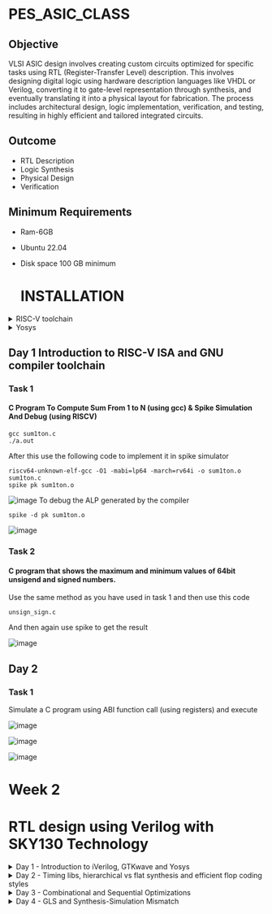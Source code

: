 # PES_ASIC_CLASS
## Objective
VLSI ASIC design involves creating custom circuits optimized for specific tasks using RTL (Register-Transfer Level) description. This involves designing digital logic using hardware description languages like VHDL or Verilog, converting it to gate-level representation through synthesis, and eventually translating it into a physical layout for fabrication. The process includes architectural design, logic implementation, verification, and testing, resulting in highly efficient and tailored integrated circuits.
## Outcome
* RTL Description
* Logic Synthesis
* Physical Design
* Verification
## Minimum Requirements
* Ram-6GB
* Ubuntu 22.04
* Disk space 100 GB minimum

  # INSTALLATION
<details>
<summary> RISC-V toolchain </summary>

 1. Download riscv.sh from the repo
 2. Open terminal and go to the directory where riscv.sh is present
 3. run the commands `chmod +x riscv_toolchain.sh` `./riscv.sh`

This would install riscv toolchain along with iverilog
</details>

<details>
<summary> Yosys </summary>

1. Download yosys.sh from the repo
2. Open terminal and go to the directory where yosys.sh is present
3. run the commands `chmod +x yosys.sh` `./yosys.sh`
</details>


  
## Day 1  Introduction to RISC-V ISA and GNU compiler toolchain
### Task 1
####  C Program To Compute Sum From 1 to N (using gcc) & Spike Simulation And Debug (using RISCV)
```
gcc sum1ton.c
./a.out
```
After this use the following code to implement it in spike simulator
```
riscv64-unknown-elf-gcc -O1 -mabi=lp64 -march=rv64i -o sum1ton.o sum1ton.c
spike pk sum1ton.o
```




![image](https://github.com/dsingla54/pes_asic_class/assets/139515749/b23ea7cd-2b6d-48b4-a899-e51b2143fa21)
To debug the ALP generated by the compiler
```
spike -d pk sum1ton.o
```


![image](https://github.com/dsingla54/pes_asic_class/assets/139515749/0cee1bf5-a8d8-4f9c-a437-8e12b2ce2665)

### Task 2
#### C program that shows the maximum and minimum values of 64bit unsigend and signed numbers.
Use the same method as you have used in task 1
and then use this code
```
unsign_sign.c
```
And then again use spike to get the result


![image](https://github.com/dsingla54/pes_asic_class/assets/139515749/7a2e14ca-dec8-4859-b74c-25981bebc42a)


## Day 2
### Task 1
Simulate a C program using ABI function call (using registers) and execute




![image](https://github.com/dsingla54/pes_asic_class/assets/139515749/b5e38750-acb9-452d-b44c-2c2e7f7bd4d4)


![image](https://github.com/dsingla54/pes_asic_class/assets/139515749/83c4dded-c2d4-47fd-b9b9-95c9db244f19)

![image](https://github.com/dsingla54/pes_asic_class/assets/139515749/57496502-0d24-4740-9fd6-859c523ba548)


# Week 2
#  RTL design using Verilog with SKY130 Technology 

<details>
    <summary> Day 1 - Introduction to iVerilog, GTKwave and Yosys  </summary>
    <br>
      
## Task 1
## Loading a mux and it's testbench into iverilog 
    
+ `cd vsd/sky130RTLDesignAndSynthesisWorkshop/verilog_files`
+ `iverilog good_mux.v tb_good_mux.v`
+ `./a.out`
+ ` gtkwave tb_good_mux.vcd`
![gtkwave](https://github.com/dsingla54/pes_asic_class/assets/139515749/23c5207b-74dd-41b2-bb11-c9cc09bce3bd)

 
    
    To see The Contents of the files:

    `gvim tb_good_mux.v -o good_mux.v`

 ![good1](https://github.com/dsingla54/pes_asic_class/assets/139515749/669df93b-a8f3-4cb7-b14d-00c484920453)


## Task 2
## Labs using Yosys and Sky130 PDKs
     
  +   To invoke **yosys**
  -  `cd`
  -  `cd vsd/sky130RTLDesignAndSynthesisWorkshop/verilog_files`
  -   Type `yosys`
     <br>
     ![image](https://github.com/dsingla54/pes_asic_class/assets/139515749/1feb52bd-436f-477a-af78-b9b180d9fa3e)



  + ` read_liberty -lib ../lib/sky130_fd_sc_hd__tt_025C_1v80.lib`
    ![image](https://github.com/dsingla54/pes_asic_class/assets/139515749/b933c0bb-b74e-4668-8309-51e817c54a16)

  +  `read_verilog good_mux.v`
  +  ` synth -top good_mux`
    ![image](https://github.com/dsingla54/pes_asic_class/assets/139515749/b51f2363-d064-4344-bbfa-34152ce64e2a)

![image](https://github.com/dsingla54/pes_asic_class/assets/139515749/596451bd-2da1-46df-bf28-598f1d8fcd6e)


  + To generate the netlist

  `abc -liberty ../lib/sky130_fd_sc_hd__tt_025C_1v80.lib`
  ![image](https://github.com/dsingla54/pes_asic_class/assets/139515749/51a4c53f-786f-4aa7-be6b-2a7ef81f16d8)



  + To see the logic realised
   `show`

![image](https://github.com/dsingla54/pes_asic_class/assets/139515749/6f533dde-c432-4baa-9615-f523cffb8d66)



  To write the netlist

   - `write_verilog good_mux_netlist.v`
   - `!gvim good_mux_netlist.v`

  - To view a simplified code
     
     ` write_verilog -noattr good_mux_netlist.v`
     
     `!gvim good_mux_netlist.v`
    
![image](https://github.com/dsingla54/pes_asic_class/assets/139515749/c8be3d9b-fb1a-4e04-bc91-99dc36a85a0f)
![image](https://github.com/dsingla54/pes_asic_class/assets/139515749/6c588d4a-72ca-47c0-a130-df3a570e82d7)


</details>  

<details>
  <summary> Day 2 - Timing libs, hierarchical vs flat synthesis and efficient flop coding styles </summary>
  <br>

## Introduction to .lib

## Task 1
### Command to invoke sky130_fd_sc_hd__tt_025C_1v80.lib file 

```
 vim ../lib/sky130_fd_sc_hd__tt_025C_1v80.lib
```
![image](https://github.com/dsingla54/pes_asic_class/assets/139515749/4bcc6850-de7f-4346-9891-fd05db97ae7a)


## Task 2
## Hier synthesis flat synthesis 

```
yosys
read_liberty -lib ../lib//sky130_fd_sc_hd__tt_025C_1v80.lib
read_verilog multiple_modules.v
synth -top multiple_modules
abc -liberty ../lib/sky130_fd_sc_hd__tt_025C_1v80.lib
show multiple_modules
```
![image](https://github.com/dsingla54/pes_asic_class/assets/139515749/b6aef00b-e9b8-4024-a348-1da919bc26a4)

```
write_verilog multiple_modules_hier.v
!vim multiple_modules_hier.v 
```
![image](https://github.com/dsingla54/pes_asic_class/assets/139515749/dee862cb-14e4-44ae-a3b1-f7d3a7f15b49)


## Task 3

## Various Flop Coding Styles and optimization

### For asynchronous reset
```
iverilog dff_asyncres.v tb_dff_asyncres.v
./a.out
gtkwave tb_dff_asyncres.vcd 
```
![image](https://github.com/dsingla54/pes_asic_class/assets/139515749/3b1555c8-e044-443f-89b1-ffaa1bf9b843)
![image](https://github.com/dsingla54/pes_asic_class/assets/139515749/8f4f3ec3-aa90-46ba-ad43-50c9766c22a9)



### For Asynchronous set
```
iverilog dff_async_set.v tb_dff_async_set.v
./a.out
gtkwave tb_dff_async_set.vcd
```
![image](https://github.com/dsingla54/pes_asic_class/assets/139515749/02d0729a-9f5e-42b1-91da-e8536673653e)
![image](https://github.com/dsingla54/pes_asic_class/assets/139515749/7e364742-07bc-4ea2-9214-4cf143e74fa2)

### For Synchronous reset
```
iverilog dff_syncres.v tb_dff_syncres.v
./a.out
gtkwave tb_dff_syncres.vcd 
```
![image](https://github.com/dsingla54/pes_asic_class/assets/139515749/02d0729a-9f5e-42b1-91da-e8536673653e)
![image](https://github.com/dsingla54/pes_asic_class/assets/139515749/cb89a3ae-2eb8-4eaf-b347-5e06bff203ea)


## Task 4
### Synthesizing all 3 codes using yosys

```
yosys
read_liberty -lib ../lib/sky130_fd_sc_hd__tt_025C_1v80.lib
read_verilog dff_asyncres.v
synth -top dff_asyncres
dfflibmap -liberty ../lib/sky130_fd_sc_hd__tt_025C_1v80.lib
abc -liberty ../lib//sky130_fd_sc_hd__tt_025C_1v80.lib
show
```

![image](https://github.com/dsingla54/pes_asic_class/assets/139515749/01a121c9-5e1e-48e7-846d-65f87922b41a)


```
read_verilog dff_async_set.v
synth -top dff_async_set
dfflibmap -liberty ../lib//sky130_fd_sc_hd__tt_025C_1v80.lib
abc -liberty ../lib/sky130_fd_sc_hd__tt_025C_1v80.lib
show
```
![image](https://github.com/dsingla54/pes_asic_class/assets/139515749/595f6899-2e2f-4c8c-ab18-3a524214a217)


```
read_verilog dff_syncres.v
synth -top dff_syncres
dfflibmap -liberty ../lib/sky130_fd_sc_hd__tt_025C_1v80.lib
abc -liberty ../lib/sky130_fd_sc_hd__tt_025C_1v80.lib
show
```
![image](https://github.com/dsingla54/pes_asic_class/assets/139515749/5bf951cf-8433-42eb-b84d-da5661c4e605)


</details>

<details>
  <summary> Day 3 - Combinational and Sequential Optimizations </summary>
  <br>

# Introduction to optimizations
## Combinational logic optimizations
**opt_check1.v**
```
read_liberty -lib ../lib/sky130_fd_sc_hd__tt_025C_1v80.lib  
read_verilog opt_check.v
synth -top opt_check
opt_clean -purge
abc -liberty ../lib/sky130_fd_sc_hd__tt_025C_1v80.lib
show
```
![image](https://github.com/dsingla54/pes_asic_class/assets/139515749/90a9a3ce-21de-4865-a61e-27566caab008)



``` v
module opt_check2 (input a , input b , output y);
	assign y = a?1:b;
endmodule
```
**Synthesis**
```
read_liberty -lib ../lib/sky130_fd_sc_hd__tt_025C_1v80.lib  
read_verilog opt_check2.v
synth -top opt_check2
opt_clean -purge
abc -liberty ../lib/sky130_fd_sc_hd__tt_025C_1v80.lib
show
```

```
![image](https://github.com/dsingla54/pes_asic_class/assets/139515749/99169448-ca3a-4b72-85b1-1acd51c9c150)

**opt_check3.v**

```
read_liberty -lib ../lib/sky130_fd_sc_hd__tt_025C_1v80.lib  
read_verilog opt_check3.v
synth -top opt_check3
opt_clean -purge
abc -liberty ../lib/sky130_fd_sc_hd__tt_025C_1v80.lib
show
```
![image](https://github.com/dsingla54/pes_asic_class/assets/139515749/951e93a6-0320-47ed-91b2-5cea3ce5b041)


**multiple_module_opt.v**
``` v
module sub_module1(input a , input b , output y);
 assign y = a & b;
endmodule


module sub_module2(input a , input b , output y);
 assign y = a^b;
endmodule


module multiple_module_opt(input a , input b , input c , input d , output y);
wire n1,n2,n3;

sub_module1 U1 (.a(a) , .b(1'b1) , .y(n1));
sub_module2 U2 (.a(n1), .b(1'b0) , .y(n2));
sub_module2 U3 (.a(b), .b(d) , .y(n3));

assign y = c | (b & n1); 


endmodule
```
```
read_liberty -lib ../lib/sky130_fd_sc_hd__tt_025C_1v80.lib  
read_verilog multiple_module_opt.v
synth -top multiple_module_opt
flatten
opt_clean -purge
abc -liberty ../lib/sky130_fd_sc_hd__tt_025C_1v80.lib
show
```
![image](https://github.com/dsingla54/pes_asic_class/assets/139515749/f2491c12-485a-4bc8-9d76-bfa46badd8dc)


# Sequential logic optimizations
**dff_const1.v**
``` v
module dff_const1(input clk, input reset, output reg q);
always @(posedge clk, posedge reset)
begin
	if(reset)
		q <= 1'b0;
	else
		q <= 1'b1;
end

endmodule
```

```
iverilog dff_const1.v tb_dff_const1.v
./a.out
gtkwave tb_dff_const1.vcd
```
![image](https://github.com/dsingla54/pes_asic_class/assets/139515749/b4028581-cead-4c1a-ab4a-9a087f9cea1d)


**Synthesis**
```
  read_liberty -lib ../lib/sky130_fd_sc_hd__tt_025C_1v80.lib  
  read_verilog dff_const1.v
  synth -top dff_const1
  dfflibmap -liberty ../lib/sky130_fd_sc_hd__tt_025C_1v80.lib 
  abc -liberty ../lib/sky130_fd_sc_hd__tt_025C_1v80.lib
  show
```
![image](https://github.com/dsingla54/pes_asic_class/assets/139515749/255179a3-db35-4d2d-958f-bf50b5bce75b)

**dff_const2.v**
``` v
module dff_const2(input clk, input reset, output reg q);
always @(posedge clk, posedge reset)
begin
	if(reset)
		q <= 1'b1;
	else
		q <= 1'b1;
end

endmodule
```
```
iverilog dff_const2.v tb_dff_const2.v
./a.out
gtkwave tb_dff_const2.vcd
```
![image](https://github.com/dsingla54/pes_asic_class/assets/139515749/11325d4b-4a53-4625-bb23-7c0f1bf3b32a)



**Synthesis**
```
  read_liberty -lib ../lib/sky130_fd_sc_hd__tt_025C_1v80.lib  
  read_verilog dff_const2.v
  synth -top dff_const2
  dfflibmap -liberty ../lib/sky130_fd_sc_hd__tt_025C_1v80.lib 
  abc -liberty ../lib/sky130_fd_sc_hd__tt_025C_1v80.lib
  show
```
![image](https://github.com/dsingla54/pes_asic_class/assets/139515749/f9382b10-6fd1-49c2-af92-ae32dccac20d)



**dff_const3.v**
``` v
module dff_const3(input clk, input reset, output reg q);
reg q1;

always @(posedge clk, posedge reset)
begin
	if(reset)
	begin
		q <= 1'b1;
		q1 <= 1'b0;
	end
	else
	begin
		q1 <= 1'b1;
		q <= q1;
	end
end

endmodule
```

```
iverilog dff_const3.v tb_dff_const2.v
./a.out
gtkwave tb_dff_const3.vcd
```
![image](https://github.com/dsingla54/pes_asic_class/assets/139515749/d725b2f4-4625-4a68-8e20-ba1168aecdb4)


**Synthesis**
```
  read_liberty -lib ../lib/sky130_fd_sc_hd__tt_025C_1v80.lib  
  read_verilog dff_const3.v
  synth -top dff_const3
  dfflibmap -liberty ../lib/sky130_fd_sc_hd__tt_025C_1v80.lib 
  abc -liberty ../lib/sky130_fd_sc_hd__tt_025C_1v80.lib
  show
```
![image](https://github.com/dsingla54/pes_asic_class/assets/139515749/e5d43184-6219-4c2a-86a4-d719b1a0a896)


# Sequential optimzations for unused outputs

**counter_opt.v**
``` v
module counter_opt (input clk , input reset , output q);
reg [2:0] count;
assign q = count[0];

always @(posedge clk ,posedge reset)
begin
	if(reset)
		count <= 3'b000;
	else
		count <= count + 1;
end

endmodule
```
**Synthesis**
```
  read_liberty -lib ../lib/sky130_fd_sc_hd__tt_025C_1v80.lib  
  read_verilog counter_opt.v
  synth -top counter_opt
  dfflibmap -liberty ../lib/sky130_fd_sc_hd__tt_025C_1v80.lib 
  abc -liberty ../lib/sky130_fd_sc_hd__tt_025C_1v80.lib
  show
```
![image](https://github.com/dsingla54/pes_asic_class/assets/139515749/c90101e3-75f4-41ba-a13e-ece7cb4df592)

**counter_opt2.v**

``` v
module counter_opt (input clk , input reset , output q);
reg [2:0] count;
assign q = (count[2:0] == 3'b100);

always @(posedge clk ,posedge reset)
begin
	if(reset)
		count <= 3'b000;
	else
		count <= count + 1;
end

endmodule
```

**Synthesis**
```
  read_liberty -lib ../lib/sky130_fd_sc_hd__tt_025C_1v80.lib  
  read_verilog counter_opt2.v
  synth -top counter_opt
  dfflibmap -liberty ../lib/sky130_fd_sc_hd__tt_025C_1v80.lib 
  abc -liberty ../lib/sky130_fd_sc_hd__tt_025C_1v80.lib
  show
```
![image](https://github.com/dsingla54/pes_asic_class/assets/139515749/8096d608-131b-4272-a673-b0eebb93e5ac)

</details>

<details>
  <summary> Day 4 - GLS and Synthesis-Simulation Mismatch </summary>
  <br>

**ternary_operator_mux.v**
	
**Simulation**
```
iverilog ternary_operator_mux.v tb_ternary_operator_mux.v
./a.out
gtkwave tb_ternary_operator_mux.vcd
```
![image](https://github.com/dsingla54/pes_asic_class/assets/139515749/7516d133-8a19-48ec-9740-d67cfe48e596)
![image](https://github.com/dsingla54/pes_asic_class/assets/139515749/0aad42ac-f378-4717-8c7a-d3bb332679d5)



**Synthesis**
```
read_liberty -lib ../lib/sky130_fd_sc_hd__tt_025C_1v80.lib
read_verilog ternary_operator_mux.v
synth -top ternary_operator_mux
abc -liberty ../lib/sky130_fd_sc_hd__tt_025C_1v80.lib
write_verilog -noattr ternary_operator_mux_netlist.v
show
```
![image](https://github.com/dsingla54/pes_asic_class/assets/139515749/ee50d31c-fa9c-47ba-b9f9-b1d1d2ace173)


**GLS**
To to Gate level simulation, Invoke iverilog with verilog modules
```
iverilog ../my_lib/verilog_model/primitives.v ../my_lib/verilog_model/sky130_fd_sc_hd.v ternary_operator_mux_netlist.v tb_ternary_operator_mux.v
./a.out
gtkwave tb_ternary_operator_mux.vcd
```
![image](https://github.com/dsingla54/pes_asic_class/assets/139515749/0b13a890-6121-4886-ae1a-f1dce195f7dc)
![image](https://github.com/dsingla54/pes_asic_class/assets/139515749/9f4044f1-cd0a-4a7a-ba9c-77a795caf0ab)



** bad_mux.v**
**RTL Simulation**
```
iverilog bad_mux.v tb_bad_mux.v
./a.out
gtkwave tb_bad_mux.vcd
```
![image](https://github.com/dsingla54/pes_asic_class/assets/139515749/c7486c24-81ee-449b-a086-83b285270711)

![image](https://github.com/dsingla54/pes_asic_class/assets/139515749/b2129f2c-526a-46a6-824b-69990e1ad50f)



**Synthesis**
```
read_liberty -lib ../lib/sky130_fd_sc_hd__tt_025C_1v80.lib
read_verilog bad_mux.v
synth -top bad_mux
abc -liberty ../lib/sky130_fd_sc_hd__tt_025C_1v80.lib
write_verilog -noattr bad_mux_netlist.v
show
```
![image](https://github.com/dsingla54/pes_asic_class/assets/139515749/b9b5bb19-4477-4eda-ae1a-6da5b0f36b12)


**GLS**
To to Gate level simulation, Invoke iverilog with verilog modules
```
iverilog ../my_lib/verilog_model/primitives.v ../my_lib/verilog_model/sky130_fd_sc_hd.v bad_mux_netlist.v tb_bad_mux.v
./a.out
gtkwave tb_bad_mux.vcd
```
![image](https://github.com/dsingla54/pes_asic_class/assets/139515749/44ff00b6-877b-42f1-9f25-95154806d151)


# Labs on synth-sim mismatch for blocking statement
**blocking_caveat.v**

**RTL Simulation**
```
iverilog blocking_caveat.v tb_blocking_caveat.v
./a.out
gtkwave tb_blocking_caveat.vcd
```
![image](https://github.com/dsingla54/pes_asic_class/assets/139515749/548ca8e2-ceb9-49d8-a88e-3fe0c5cd1a23)


**Synthesis**
```
read_liberty -lib ../lib/sky130_fd_sc_hd__tt_025C_1v80.lib
read_verilog blocking_caveat.v
synth -top blocking_caveat
abc -liberty ../lib/sky130_fd_sc_hd__tt_025C_1v80.lib
write_verilog -noattr blocking_caveat_netlist.v
show
```
![image](https://github.com/dsingla54/pes_asic_class/assets/139515749/b1fb4164-cae7-432c-86c3-0fe9e8040d4a)



**GLS**
To to Gate level simulation, Invoke iverilog with verilog modules
```
iverilog ../my_lib/verilog_model/primitives.v ../my_lib/verilog_model/sky130_fd_sc_hd.v blocking_caveat_netlist.v tb_blocking_caveat.v
./a.out
gtkwave tb_blocking_caveat.vcd
```
![image](https://github.com/dsingla54/pes_asic_class/assets/139515749/cdc905ef-1784-4f54-800e-f9ed7e8f3a30)


